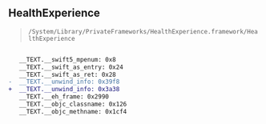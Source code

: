 ## HealthExperience

> `/System/Library/PrivateFrameworks/HealthExperience.framework/HealthExperience`

```diff

   __TEXT.__swift5_mpenum: 0x8
   __TEXT.__swift_as_entry: 0x24
   __TEXT.__swift_as_ret: 0x28
-  __TEXT.__unwind_info: 0x39f8
+  __TEXT.__unwind_info: 0x3a38
   __TEXT.__eh_frame: 0x2990
   __TEXT.__objc_classname: 0x126
   __TEXT.__objc_methname: 0x1cf4

```
